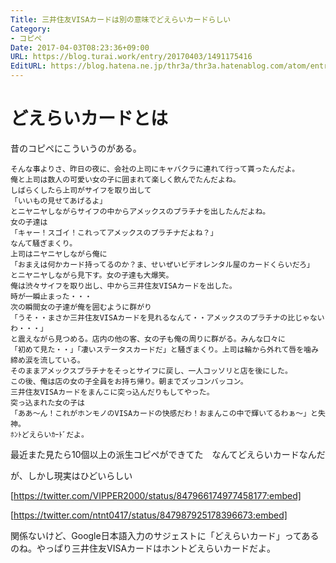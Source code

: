 ```yaml
---
Title: 三井住友VISAカードは別の意味でどえらいカードらしい
Category:
- コピペ
Date: 2017-04-03T08:23:36+09:00
URL: https://blog.turai.work/entry/20170403/1491175416
EditURL: https://blog.hatena.ne.jp/thr3a/thr3a.hatenablog.com/atom/entry/10328749687233936313
---
```


# どえらいカードとは

昔のコピペにこういうのがある。

```
そんな事よりさ、昨日の夜に、会社の上司にキャバクラに連れて行って貰ったんだよ。 
俺と上司は数人の可愛い女の子に囲まれて楽しく飲んでたんだよね。 
しばらくしたら上司がサイフを取り出して 
「いいもの見せてあげるよ」 
とニヤニヤしながらサイフの中からアメックスのプラチナを出したんだよね。 
女の子達は 
「キャー！スゴイ！これってアメックスのプラチナだよね？」 
なんて騒ぎまくり。 
上司はニヤニヤしながら俺に 
「おまえは何かカード持ってるのか？ま、せいぜいビデオレンタル屋のカードくらいだろ」 
とニヤニヤしながら見下す。女の子達も大爆笑。 
俺は渋々サイフを取り出し、中から三井住友VISAカードを出した。 
時が一瞬止まった・・・ 
次の瞬間女の子達が俺を囲むように群がり 
「うそ・・まさか三井住友VISAカードを見れるなんて・・アメックスのプラチナの比じゃないわ・・・」 
と震えながら見つめる。店内の他の客、女の子も俺の周りに群がる。みんな口々に 
「初めて見た・・」「凄いステータスカードだ」と騒ぎまくり。上司は輪から外れて唇を噛み締め涙を流している。 
そのままアメックスプラチナをそっとサイフに戻し、一人コッソリと店を後にした。 
この後、俺は店の女の子全員をお持ち帰り。朝までズッコンバッコン。 
三井住友VISAカードをまんこに突っ込んだりもしてやった。 
突っ込まれた女の子は 
「ああ～ん！これがホンモノのVISAカードの快感だわ！おまんこの中で輝いてるわぁ～」と失神。 
ﾎﾝﾄどえらいｶｰﾄﾞだよ。 
```

最近また見たら10個以上の派生コピペができてた　なんてどえらいカードなんだ

が、しかし現実はひどいらしい

[https://twitter.com/VIPPER2000/status/847966174977458177:embed]

[https://twitter.com/ntnt0417/status/847987925178396673:embed]


関係ないけど、Google日本語入力のサジェストに「どえらいカード」ってあるのね。やっぱり三井住友VISAカードはホントどえらいカードだよ。

